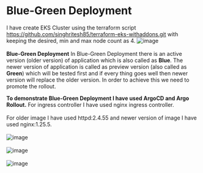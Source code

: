 # Blue-Green Deployment

I have create EKS Cluster using the terraform script https://github.com/singhritesh85/terraform-eks-withaddons.git with keeping the desired, min and max node count as 4.
![image](https://github.com/singhritesh85/Deployment-Strategies/assets/56765895/f2bbbd0d-1529-4a47-9829-51187db434a5)
<br><br/>
**Blue-Green Deployment** In Blue-Green Deployment there is an active version (older version) of application which is also called as **Blue**. The newer version of application is called as preview version (also called as **Green**) which will be tested first and if every thing goes well then newer version will replace the older version. In order to achieve this we need to promote the rollout.

**To demonstrate Blue-Green Deployment I have used ArgoCD and Argo Rollout.** For ingress controller I have used nginx ingress controller.
<br><br/>
For older image I have used httpd:2.4.55 and newer version of image I have used nginx:1.25.5. 
<br><br/>
![image](https://github.com/singhritesh85/Deployment-Strategies/assets/56765895/642539d6-b954-482a-bd7d-19e76a2bb561)
<br><br/>
![image](https://github.com/singhritesh85/Deployment-Strategies/assets/56765895/2bd0ffa0-a910-4315-8831-49f818926d0c)
<br><br/>
![image](https://github.com/singhritesh85/Deployment-Strategies/assets/56765895/7568dff2-8ce2-43fa-ab92-bc85bf04215d)
